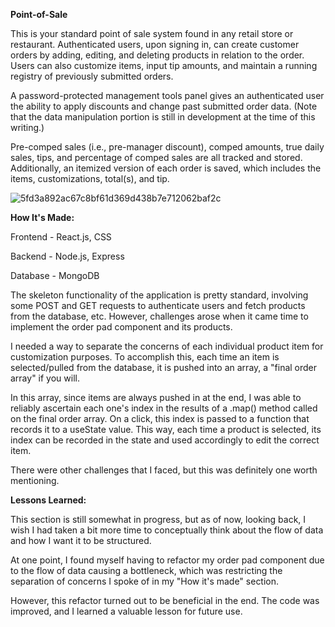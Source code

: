 **Point-of-Sale**

This is your standard point of sale system found in any retail store or restaurant. Authenticated users, upon signing in, can create customer orders by adding, editing, and deleting products in relation to the order. Users can also customize items, input tip amounts, and maintain a running registry of previously submitted orders.

A password-protected management tools panel gives an authenticated user the ability to apply discounts and change past submitted order data. (Note that the data manipulation portion is still in development at the time of this writing.)

Pre-comped sales (i.e., pre-manager discount), comped amounts, true daily sales, tips, and percentage of comped sales are all tracked and stored. Additionally, an itemized version of each order is saved, which includes the items, customizations, total(s), and tip.

![5fd3a892ac67c8bf61d369d438b7e712062baf2c](https://user-images.githubusercontent.com/71289948/221447856-d3fa76f1-fa53-4550-bf5d-beef7f5d6d8f.gif)


**How It's Made:**

Frontend - React.js, CSS

Backend - Node.js, Express

Database - MongoDB

The skeleton functionality of the application is pretty standard, involving some POST and GET requests to authenticate users and fetch products from the database, etc. However, challenges arose when it came time to implement the order pad component and its products.

I needed a way to separate the concerns of each individual product item for customization purposes. To accomplish this, each time an item is selected/pulled from the database, it is pushed into an array, a "final order array" if you will.

In this array, since items are always pushed in at the end, I was able to reliably ascertain each one's index in the results of a .map() method called on the final order array. On a click, this index is passed to a function that records it to a useState value. This way, each time a product is selected, its index can be recorded in the state and used accordingly to edit the correct item.

There were other challenges that I faced, but this was definitely one worth mentioning.

**Lessons Learned:**

This section is still somewhat in progress, but as of now, looking back, I wish I had taken a bit more time to conceptually think about the flow of data and how I want it to be structured.

At one point, I found myself having to refactor my order pad component due to the flow of data causing a bottleneck, which was restricting the separation of concerns I spoke of in my "How it's made" section.

However, this refactor turned out to be beneficial in the end. The code was improved, and I learned a valuable lesson for future use.
